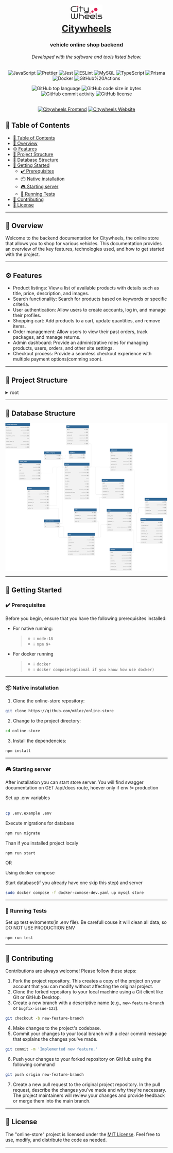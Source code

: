 <div align="center">
   <h1 align="center">
      <a href="http://www.citywheels.website" target="blank">
      <img src="./assets/logo.svg" width="100" />
      <br> Citywheels</a><br> 
   </h1>
   <h3>vehicle online shop backend</h3>
   <h6>Developed with the software and tools listed below.</h6>
   <img src="https://img.shields.io/badge/JavaScript-F7DF1E.svg?style&logo=JavaScript&logoColor=black" alt="JavaScript" />
   <img src="https://img.shields.io/badge/Prettier-F7B93E.svg?style&logo=Prettier&logoColor=black" alt="Prettier" />
   <img src="https://img.shields.io/badge/Jest-C21325.svg?style&logo=Jest&logoColor=white" alt="Jest" />
   <img src="https://img.shields.io/badge/ESLint-4B32C3.svg?style&logo=ESLint&logoColor=white" alt="ESLint" />
   <img src="https://img.shields.io/badge/MySQL-4479A1.svg?style&logo=MySQL&logoColor=white" alt="MySQL" />
   <img src="https://img.shields.io/badge/TypeScript-3178C6.svg?style&logo=TypeScript&logoColor=white" alt="TypeScript" />
   <img src="https://img.shields.io/badge/Prisma-2D3748.svg?style&logo=Prisma&logoColor=white" alt="Prisma" />
   <img src="https://img.shields.io/badge/Docker-2496ED.svg?style&logo=Docker&logoColor=white" alt="Docker" />
   <img src="https://img.shields.io/badge/GitHub%20Actions-2088FF.svg?style&logo=GitHub-Actions&logoColor=white" alt="GitHub%20Actions" />
   </p>
   <img src="https://img.shields.io/github/languages/top/mkloz/online-store?style&color=5D6D7E" alt="GitHub top language" />
   <img src="https://img.shields.io/github/languages/code-size/mkloz/online-store?style&color=5D6D7E" alt="GitHub code size in bytes" />
   <img src="https://img.shields.io/github/commit-activity/m/mkloz/online-store?style&color=5D6D7E" alt="GitHub commit activity" />
   <img src="https://img.shields.io/github/license/mkloz/online-store?style&color=5D6D7E" alt="GitHub license" />
</div>
<br>
<div align="center">
   <p><a href="https://github.com/k-oleksii/online-store"><img src="https://img.shields.io/badge/Frontend-Online--Store-blue.svg" alt="Citywheels Frontend"></a>
      <a href="https://www.citywheels.website"><img src="https://img.shields.io/badge/Website-Citywheels.website-green.svg" alt="Citywheels Website"></a>
   </p>
</div>

## 📒 Table of Contents

- [📒 Table of Contents](#-table-of-contents)
- [📍 Overview](#-overview)
- [⚙️ Features](#️-features)
- [📂 Project Structure](#-project-structure)
- [🐬 Database Structure](#-database-structure)
- [🚀 Getting Started](#-getting-started)
  - [✔️ Prerequisites](#️-prerequisites)
  - [📦 Native installation](#-native-installation)
  - [🎮 Starting server](#-starting-server)
  - [🧪 Running Tests](#-running-tests)
- [🤝 Contributing](#-contributing)
- [📄 License](#-license)

---

## 📍 Overview

Welcome to the backend documentation for Citywheels, the online store that allows you to shop for various vehicles. This documentation provides an overview of the key features, technologies used, and how to get started with the project.

---

## ⚙️ Features

- Product listings: View a list of available products with details such as title, price, description, and images.
- Search functionality: Search for products based on keywords or specific criteria.
- User authentication: Allow users to create accounts, log in, and manage their profiles.
- Shopping cart: Add products to a cart, update quantities, and remove items.
- Order management: Allow users to view their past orders, track packages, and manage returns.
- Admin dashboard: Provide an administrative roles for managing products, users, orders, and other site settings.
- Checkout process: Provide a seamless checkout experience with multiple payment options(comming soon).

---

## 📂 Project Structure

<details closed><summary>root</summary>

```bash
├── assets
├── prisma
│ ├── backups
│ ├── dbml
│ ├── generated
│ ├── migrations
│ │ ├── 20230708123020_add_article
│ │ ├── 20230709185129_add_article_uploads
│ │ ├── 20230710103135_add_sale
│ │ ├── 20230710120946_sale_rel_update
│ │ ├── 20230710130427_add_review
│ │ ├── 20230711075828_add_category
│ │ ├── 20230712083358_add_user
│ │ ├── 20230712180405_add_user_reviews
│ │ ├── 20230713073532_add_cart_items
│ │ ├── 20230714163200_user_email_confirmation
│ │ ├── 20230714170021_user_add_provider
│ │ ├── 20230719160443_add_user_favorites
│ │ ├── 20230721160843_add_cart
│ │ └── 20230729100321_add_order
│ └── seeds
├── src
│ ├── article
│ │ ├── article-photos
│ │ │ ├── docs
│ │ │ ├── dto
│ │ │ └── validators
│ │ ├── category
│ │ │ ├── docs
│ │ │ ├── entities
│ │ │ └── pipes
│ │ ├── docs
│ │ ├── dto
│ │ ├── entities
│ │ ├── pipes
│ │ └── sale
│ │ ├── docs
│ │ ├── dto
│ │ ├── entities
│ │ ├── pipes
│ │ └── services
│ ├── auth
│ │ ├── auth-email
│ │ │ ├── docs
│ │ │ ├── dto
│ │ │ ├── jwt
│ │ │ └── services
│ │ ├── auth-google
│ │ │ └── dto
│ │ ├── docs
│ │ ├── dto
│ │ └── interfaces
│ ├── aws
│ │ └── s3
│ ├── cart
│ │ ├── cart-item
│ │ │ ├── docs
│ │ │ ├── dto
│ │ │ └── pipes
│ │ ├── docs
│ │ └── dto
│ ├── config
│ │ └── configs
│ ├── db
│ │ └── dump
│ ├── health
│ ├── mailer
│ ├── order
│ │ ├── docs
│ │ ├── dto
│ │ ├── entities
│ │ └── services
│ ├── review
│ │ ├── docs
│ │ ├── dto
│ │ ├── entities
│ │ ├── pipes
│ │ └── validators
│ ├── shared
│ │ ├── decorators
│ │ ├── docs
│ │ ├── dto
│ │ ├── global
│ │ ├── guards
│ │ ├── pagination
│ │ ├── templates
│ │ ├── types
│ │ └── validators
│ ├── user
│ │ ├── docs
│ │ ├── dto
│ │ ├── pipes
│ │ └── services
│ └── utils
│ ├── extractors
│ └── helpers
└── test

97 directories

```

</details>

---

## 🐬 Database Structure

<p>
  <img src="assets/db.svg" alt="Citywheels Database Structure">
</p>

---

## 🚀 Getting Started

### ✔️ Prerequisites

Before you begin, ensure that you have the following prerequisites installed:

- For native running:
  > - `ℹ️ node:18`
  > - `ℹ️ npm 9+`
- For docker running

  > - `ℹ️ docker`
  > - `ℹ️ docker compose(optional if you know how use docker)`

---

### 📦 Native installation

1. Clone the online-store repository:

```sh
git clone https://github.com/mkloz/online-store
```

2. Change to the project directory:

```sh
cd online-store
```

3. Install the dependencies:

```sh
npm install
```

---

### 🎮 Starting server

After installation you can start store server. You will find swagger documentation on GET /api/docs route, hoever only if env != production

Set up .env variables

```bash

cp .env.example .env

```
Execute migrations for database
```bash
npm run migrate
```

Than if you installed project localy

```bash
npm run start
```

OR

Using docker compose

Start database(if you already have one skip this step) and server

```bash
sudo docker compose -f docker-comose-dev.yaml up mysql store
```

---

### 🧪 Running Tests

Set up test eviroments(in .env file). Be carefull couse it will clean all data, so DO NOT USE PRODUCTION ENV

```sh
npm run test
```

---

## 🤝 Contributing

Contributions are always welcome! Please follow these steps:

1. Fork the project repository. This creates a copy of the project on your account that you can modify without affecting the original project.
2. Clone the forked repository to your local machine using a Git client like Git or GitHub Desktop.
3. Create a new branch with a descriptive name (e.g., `new-feature-branch` or `bugfix-issue-123`).

```sh
git checkout -b new-feature-branch
```

4. Make changes to the project's codebase.
5. Commit your changes to your local branch with a clear commit message that explains the changes you've made.

```sh
git commit -m 'Implemented new feature.'
```

6. Push your changes to your forked repository on GitHub using the following command

```sh
git push origin new-feature-branch
```

7. Create a new pull request to the original project repository. In the pull request, describe the changes you've made and why they're necessary.
   The project maintainers will review your changes and provide feedback or merge them into the main branch.

---

## 📄 License

The "online-store" project is licensed under the [MIT License](LICENSE). Feel free to use, modify, and distribute the code as needed.

---
